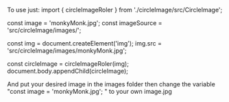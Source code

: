To use just: 
import { circleImageRoler } from './circleImage/src/CircleImage';

const image = 'monkyMonk.jpg';
const imageSource = 'src/circleImage/images/';

const img = document.createElement('img');
img.src = 'src/circleImage/images/monkyMonk.jpg';

const circleImage = circleImageRoler(img);
document.body.appendChild(circleImage);

And put your  desired image in the images folder then change the variable "const image = 'monkyMonk.jpg';
" to your own image.jpg
